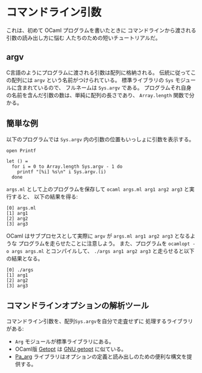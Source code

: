 <!-- ((! set title コマンドライン引数 !)) ((! set learn !)) -->
<!-- ((! set center !)) -->

コマンドライン引数
=================

これは、初めて OCaml プログラムを書いたときに
コマンドラインから渡される引数の読み出し方に悩む
人たちのための短いチュートリアルだ。

argv
----

C言語のようにプログラムに渡される引数は配列に格納される。
伝統に従ってこの配列には `argv` という名前がつけられている。
標準ライブラリの `Sys` モジュールに含まれているので、 フルネームは
`Sys.argv` である。
プログラムそれ自身の名前を含んだ引数の数は、単純に配列の長さであり、
`Array.length` 関数で分かる。

簡単な例
--------

以下のプログラムでは `Sys.argv`
内の引数の位置もいっしょに引数を表示する。

```ocamltop
open Printf
  
let () =
  for i = 0 to Array.length Sys.argv - 1 do
    printf "[%i] %s\n" i Sys.argv.(i)
  done
```

`args.ml` として上のプログラムを保存して `ocaml args.ml arg1 arg2 arg3`
と実行すると、 以下の結果を得る:

    [0] args.ml
    [1] arg1
    [2] arg2
    [3] arg3

OCaml はサブプロセスとして実際に `argv` が `args.ml arg1 arg2 arg3`
となるような プログラムを走らせたことに注意しよう。 また、プログラムを
`ocamlopt -o args args.ml` とコンパイルして、 `./args arg1 arg2 arg3`
と走らせると以下の結果となる。

    [0] ./args
    [1] arg1
    [2] arg2
    [3] arg3

コマンドラインオプションの解析ツール
------------------------------------

コマンドライン引数を、配列`Sys.argv`を自分で走査せずに
処理するライブラリがある:

-   `Arg` モジュールが標準ライブラリにある。
-   OCaml版
    [Getopt](http://www.eleves.ens.fr/home/frisch/soft.html#Getopt)
    は [GNU
    getopt](http://www.gnu.org/software/libc/manual/html_node/Getopt.html)
    に似ている。
-   [Pa_arg](http://www-personal.umich.edu/~ebreck/code/pa_arg/)
    ライブラリはオプションの定義と読み出しのための便利な構文を提供する。
